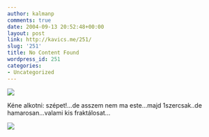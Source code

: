 ```yaml
---
author: kalmanp
comments: true
date: 2004-09-13 20:52:48+00:00
layout: post
link: http://kavics.me/251/
slug: '251'
title: No Content Found
wordpress_id: 251
categories:
- Uncategorized
---
```


![](http://kavics.freeblog.hu/Files/fractal-butterfly.jpg)




Kéne alkotni: szépet!...de asszem nem ma este...majd 1szercsak..de hamarosan...valami kis fraktálosat...




![](http://kavics.freeblog.hu/Files/factb.JPG)
